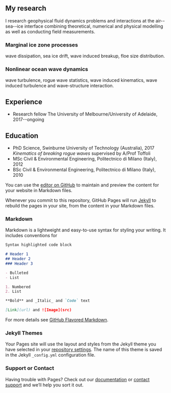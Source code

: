 ## My research

I research geophysical fluid dynamics problems and interactions at the air--sea--ice interface combining theoretical, numerical and physical modelling as well as conducting field measurements.

### Marginal ice zone processes
wave dissipation, sea ice drift, wave induced breakup, floe size distribution.

### Nonlinear ocean wave dynamics
wave turbulence, rogue wave statistics, wave induced kinematics, wave induced turbulence and wave-structure interaction.

## Experience
- Research fellow The University of Melbourne/University of Adelaide, 2017--ongoing

## Education
- PhD Science, Swinburne University of Technology (Australia), 2017
_Kinematics of breaking rogue waves_ supervised by A/Prof Toffoli
- MSc Civil & Environmental Engineering, Politectnico di Milano (Italy), 2012
- BSc Civil & Environmental Engineering, Politectnico di Milano (Italy), 2010



You can use the [editor on GitHub](https://github.com/alberto-alberello/research/edit/master/README.md) to maintain and preview the content for your website in Markdown files.

Whenever you commit to this repository, GitHub Pages will run [Jekyll](https://jekyllrb.com/) to rebuild the pages in your site, from the content in your Markdown files.

### Markdown

Markdown is a lightweight and easy-to-use syntax for styling your writing. It includes conventions for

```markdown
Syntax highlighted code block

# Header 1
## Header 2
### Header 3

- Bulleted
- List

1. Numbered
2. List

**Bold** and _Italic_ and `Code` text

[Link](url) and ![Image](src)
```

For more details see [GitHub Flavored Markdown](https://guides.github.com/features/mastering-markdown/).

### Jekyll Themes

Your Pages site will use the layout and styles from the Jekyll theme you have selected in your [repository settings](https://github.com/alberto-alberello/research/settings). The name of this theme is saved in the Jekyll `_config.yml` configuration file.

### Support or Contact

Having trouble with Pages? Check out our [documentation](https://help.github.com/categories/github-pages-basics/) or [contact support](https://github.com/contact) and we’ll help you sort it out.
